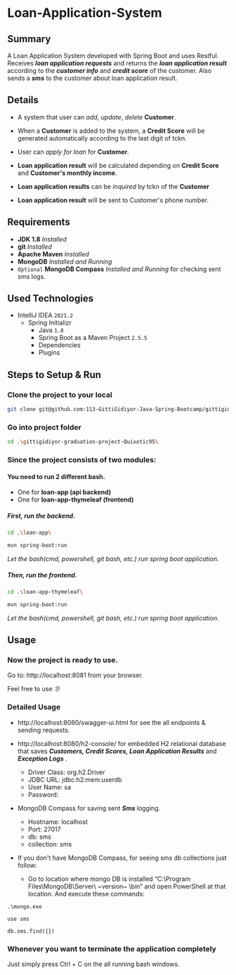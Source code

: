 # Loan-Application-System

## Summary

A Loan Application System developed with Spring Boot and uses Restful. Receives __*loan application requests*__ and returns
the __*loan application result*__ according to the __*customer info*__ and __*credit score*__ of the customer. Also sends a __*sms*__ to the
customer about loan application result.

## Details

* A system that user can *add*, *update*, *delete* **Customer**.

* When a **Customer** is added to the system, a **Credit Score** will be generated automatically according to the last
  digit of tckn.

* User can *apply for loan* for **Customer**.

* **Loan application result** will be calculated depending on **Credit Score** and **Customer's monthly income**.

* **Loan application results** can be *inquired* by tckn of the **Customer**

* **Loan application result** will be sent to Customer's phone number.

## Requirements

* **JDK 1.8** *Installed*
* **git** *Installed*
* **Apache Maven** *Installed*
* **MongoDB** *Installed and Running*
* ```Optional``` **MongoDB Compass** *Installed and Running* for checking sent sms logs.

## Used Technologies

* IntelliJ IDEA `2021.2`
    * Spring Initializr
        * Java `1.8`
        * Spring Boot as a Maven Project `2.5.5`
        * Dependencies
        * Plugins

## Steps to Setup & Run

### Clone the project to your local

```bash
git clone git@github.com:113-GittiGidiyor-Java-Spring-Bootcamp/gittigidiyor-graduation-project-Quixotic95.git
```

### Go into project folder

```bash
cd .\gittigidiyor-graduation-project-Quixotic95\
```

### Since the project consists of two modules:

#### You need to run 2 different bash.

* One for **loan-app (api backend)**
* One for **loan-app-thymeleaf (frontend)**

##### First, run the backend.

```bash
cd .\loan-app\
```

```bash
mvn spring-boot:run
```

*Let the bash(cmd, powershell, git bash, etc.) run spring boot application.*

##### Then, run the frontend.

```bash
cd .\loan-app-thymeleaf\
```

```bash
mvn spring-boot:run
```

*Let the bash(cmd, powershell, git bash, etc.) run spring boot application.*

## Usage

### Now the project is ready to use.

Go to: http://localhost:8081 from your browser.

Feel free to use :)!

### Detailed Usage

* http://localhost:8080/swagger-ui.html for see the all endpoints & sending requests.

* http://localhost:8080/h2-console/ for embedded H2 relational database that saves _**Customers, Credit Scores, Loan
  Application Results**_ and _**Exception Logs**_ .
    * Driver Class: org.h2.Driver
    * JDBC URL: jdbc:h2:mem:userdb
    * User Name: sa
    * Password:

* MongoDB Compass for saving sent _**Sms**_ logging.
    * Hostname: localhost
    * Port: 27017
    * db: sms
    * collection: sms
* If you don't have MongoDB Compass, for seeing sms db collections just follow:
    * Go to location where mongo DB is installed “C:\Program Files\MongoDB\Server\ ~version~ \bin” and open PowerShell at that location. And execute these commands:
```batch
.\mongo.exe
```
```batch
use sms
```
```batch
db.sms.find({})
```

### Whenever you want to terminate the application completely

Just simply press Ctrl + C on the all running bash windows.








